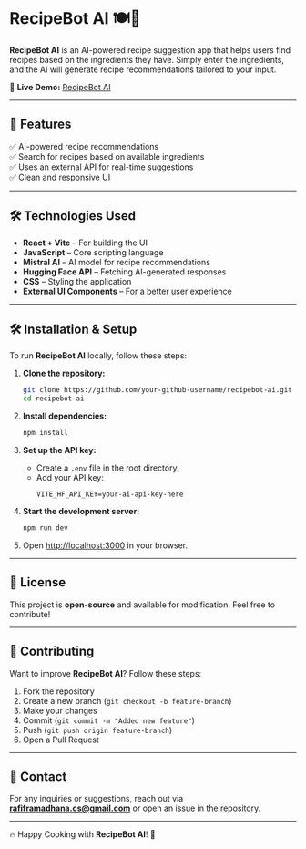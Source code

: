 # RecipeBot AI 🍽️🤖

**RecipeBot AI** is an AI-powered recipe suggestion app that helps users find recipes based on the ingredients they have. Simply enter the ingredients, and the AI will generate recipe recommendations tailored to your input.  

🔗 **Live Demo:** [RecipeBot AI](https://recipebot-ai.netlify.app/)  

---

## 🚀 Features

✅ AI-powered recipe recommendations  
✅ Search for recipes based on available ingredients  
✅ Uses an external API for real-time suggestions  
✅ Clean and responsive UI  

---

## 🛠️ Technologies Used

- **React + Vite** – For building the UI  
- **JavaScript** – Core scripting language  
- **Mistral AI** – AI model for recipe recommendations  
- **Hugging Face API** – Fetching AI-generated responses   
- **CSS** – Styling the application  
- **External UI Components** – For a better user experience  

---

## 🛠️ Installation & Setup

To run **RecipeBot AI** locally, follow these steps:

1. **Clone the repository:**
   ```bash
   git clone https://github.com/your-github-username/recipebot-ai.git
   cd recipebot-ai
   ```

2. **Install dependencies:**
   ```bash
   npm install
   ```

3. **Set up the API key:**
   - Create a `.env` file in the root directory.
   - Add your API key:
     ```env
     VITE_HF_API_KEY=your-ai-api-key-here
     ```

4. **Start the development server:**
   ```bash
   npm run dev
   ```

5. Open [http://localhost:3000](http://localhost:3000) in your browser.  

---


## 📜 License
This project is **open-source** and available for modification. Feel free to contribute!  

---

## 🤝 Contributing
Want to improve **RecipeBot AI**? Follow these steps:  
1. Fork the repository  
2. Create a new branch (`git checkout -b feature-branch`)  
3. Make your changes  
4. Commit (`git commit -m "Added new feature"`)  
5. Push (`git push origin feature-branch`)  
6. Open a Pull Request  

---

## 📩 Contact
For any inquiries or suggestions, reach out via **rafiframadhana.cs@gmail.com** or open an issue in the repository.  

---

🔥 Happy Cooking with **RecipeBot AI**! 🚀  

